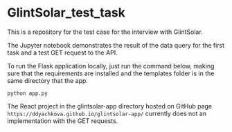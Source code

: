 # GlintSolar_test_task

This is a repository for the test case for the interview with GlintSolar. 

The Jupyter notebook demonstrates the result of the data query for the first task and a test GET request to the API. 

To run the Flask application locally, just run the command below, making sure that the requirements are installed and the templates folder is in the same directory that the app. 

``` python app.py ```

The React project in the glintsolar-app directory hosted on GitHub page ``` https://ddyachkova.github.io/glintsolar-app/ ``` currently does not an implementation with the GET requests. 

